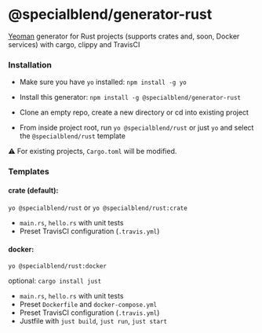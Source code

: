 # @specialblend/generator-rust

[Yeoman](https://yeoman.io/) generator for Rust projects (supports crates and, soon, Docker services) with cargo, clippy and TravisCI

### Installation

- Make sure you have `yo` installed: `npm install -g yo`

- Install this generator: `npm install -g @specialblend/generator-rust`

- Clone an empty repo, create a new directory or cd into existing project

- From inside project root, run `yo @specialblend/rust` or just `yo` and select the `@specialblend/rust` template

:warning: For existing projects, `Cargo.toml` will be modified.

### Templates

#### crate (default):
`yo @specialblend/rust` or `yo @specialblend/rust:crate`
- `main.rs`, `hello.rs` with unit tests
- Preset TravisCI configuration (`.travis.yml`)

#### docker:
`yo @specialblend/rust:docker`

optional: `cargo install just`
- `main.rs`, `hello.rs` with unit tests
- Preset `Dockerfile` and `docker-compose.yml`
- Preset TravisCI configuration (`.travis.yml`)
- Justfile with `just build`, `just run`, `just start`
